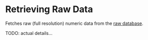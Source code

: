 Retrieving Raw Data
===================

Fetches raw (full resolution) numeric data from the [raw
database](/configuration.md#rawdatabase).

TODO: actual details...
